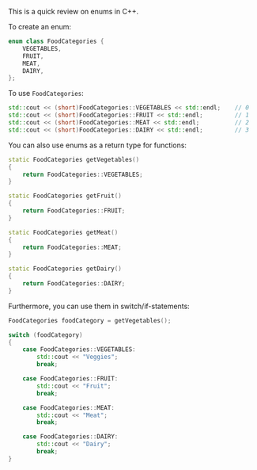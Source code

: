 
This is a quick review on enums in C++.

To create an enum:

```cpp
enum class FoodCategories {
    VEGETABLES,
    FRUIT,
    MEAT,
    DAIRY,
};
```

To use `FoodCategories`:

```cpp
std::cout << (short)FoodCategories::VEGETABLES << std::endl;    // 0
std::cout << (short)FoodCategories::FRUIT << std::endl;         // 1
std::cout << (short)FoodCategories::MEAT << std::endl;          // 2
std::cout << (short)FoodCategories::DAIRY << std::endl;         // 3
```

You can also use enums as a return type for functions:

```cpp
static FoodCategories getVegetables()
{
    return FoodCategories::VEGETABLES;
}

static FoodCategories getFruit()
{
    return FoodCategories::FRUIT;
}

static FoodCategories getMeat()
{
    return FoodCategories::MEAT;
}

static FoodCategories getDairy()
{
    return FoodCategories::DAIRY;
}
```

Furthermore, you can use them in switch/if-statements:

```cpp
FoodCategories foodCategory = getVegetables();

switch (foodCategory)
{
    case FoodCategories::VEGETABLES:
        std::cout << "Veggies";
        break;

    case FoodCategories::FRUIT:
        std::cout << "Fruit";
        break;

    case FoodCategories::MEAT:
        std::cout << "Meat";
        break;

    case FoodCategories::DAIRY:
        std::cout << "Dairy";
        break;
}
```

